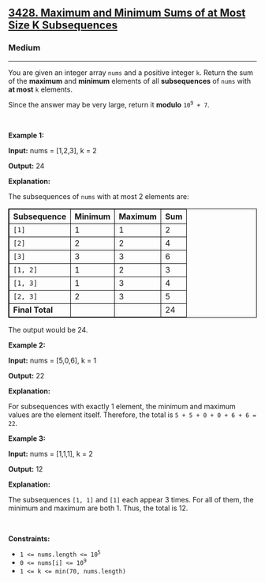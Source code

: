 <h2><a href="https://leetcode.com/problems/maximum-and-minimum-sums-of-at-most-size-k-subsequences">3428. Maximum and Minimum Sums of at Most Size K Subsequences</a></h2><h3>Medium</h3><hr><p>You are given an integer array <code>nums</code> and a positive integer <code>k</code>. Return the sum of the <strong>maximum</strong> and <strong>minimum</strong> elements of all <strong><span data-keyword="subsequence-sequence-nonempty">subsequences</span></strong> of <code>nums</code> with <strong>at most</strong> <code>k</code> elements.</p>

<p>Since the answer may be very large, return it <strong>modulo</strong> <code>10<sup>9</sup> + 7</code>.</p>

<p>&nbsp;</p>
<p><strong class="example">Example 1:</strong></p>

<div class="example-block">
<p><strong>Input:</strong> <span class="example-io">nums = [1,2,3], k = 2</span></p>

<p><strong>Output:</strong> 24</p>

<p><strong>Explanation:</strong></p>

<p>The subsequences of <code>nums</code> with at most 2 elements are:</p>

<table style="border: 1px solid black;">
	<tbody>
		<tr>
			<th style="border: 1px solid black;"><b>Subsequence </b></th>
			<th style="border: 1px solid black;">Minimum</th>
			<th style="border: 1px solid black;">Maximum</th>
			<th style="border: 1px solid black;">Sum</th>
		</tr>
		<tr>
			<td style="border: 1px solid black;"><code>[1]</code></td>
			<td style="border: 1px solid black;">1</td>
			<td style="border: 1px solid black;">1</td>
			<td style="border: 1px solid black;">2</td>
		</tr>
		<tr>
			<td style="border: 1px solid black;"><code>[2]</code></td>
			<td style="border: 1px solid black;">2</td>
			<td style="border: 1px solid black;">2</td>
			<td style="border: 1px solid black;">4</td>
		</tr>
		<tr>
			<td style="border: 1px solid black;"><code>[3]</code></td>
			<td style="border: 1px solid black;">3</td>
			<td style="border: 1px solid black;">3</td>
			<td style="border: 1px solid black;">6</td>
		</tr>
		<tr>
			<td style="border: 1px solid black;"><code>[1, 2]</code></td>
			<td style="border: 1px solid black;">1</td>
			<td style="border: 1px solid black;">2</td>
			<td style="border: 1px solid black;">3</td>
		</tr>
		<tr>
			<td style="border: 1px solid black;"><code>[1, 3]</code></td>
			<td style="border: 1px solid black;">1</td>
			<td style="border: 1px solid black;">3</td>
			<td style="border: 1px solid black;">4</td>
		</tr>
		<tr>
			<td style="border: 1px solid black;"><code>[2, 3]</code></td>
			<td style="border: 1px solid black;">2</td>
			<td style="border: 1px solid black;">3</td>
			<td style="border: 1px solid black;">5</td>
		</tr>
		<tr>
			<td style="border: 1px solid black;"><strong>Final Total</strong></td>
			<td style="border: 1px solid black;">&nbsp;</td>
			<td style="border: 1px solid black;">&nbsp;</td>
			<td style="border: 1px solid black;">24</td>
		</tr>
	</tbody>
</table>

<p>The output would be 24.</p>
</div>

<p><strong class="example">Example 2:</strong></p>

<div class="example-block">
<p><strong>Input:</strong> <span class="example-io">nums = [5,0,6], k = 1</span></p>

<p><strong>Output:</strong> 2<span class="example-io">2</span></p>

<p><strong>Explanation: </strong></p>

<p>For subsequences with exactly 1 element, the minimum and maximum values are the element itself. Therefore, the total is <code>5 + 5 + 0 + 0 + 6 + 6 = 22</code>.</p>
</div>

<p><strong class="example">Example 3:</strong></p>

<div class="example-block">
<p><strong>Input:</strong> <span class="example-io">nums = [1,1,1], k = 2</span></p>

<p><strong>Output:</strong> 12</p>

<p><strong>Explanation:</strong></p>

<p>The subsequences <code>[1, 1]</code> and <code>[1]</code> each appear 3 times. For all of them, the minimum and maximum are both 1. Thus, the total is 12.</p>
</div>

<p>&nbsp;</p>
<p><strong>Constraints:</strong></p>

<ul>
	<li><code>1 &lt;= nums.length &lt;= 10<sup>5</sup></code></li>
	<li><code>0 &lt;= nums[i] &lt;= 10<sup>9</sup></code></li>
	<li><code><font face="monospace">1 &lt;= k &lt;= min(70, nums.length)</font></code></li>
</ul>
